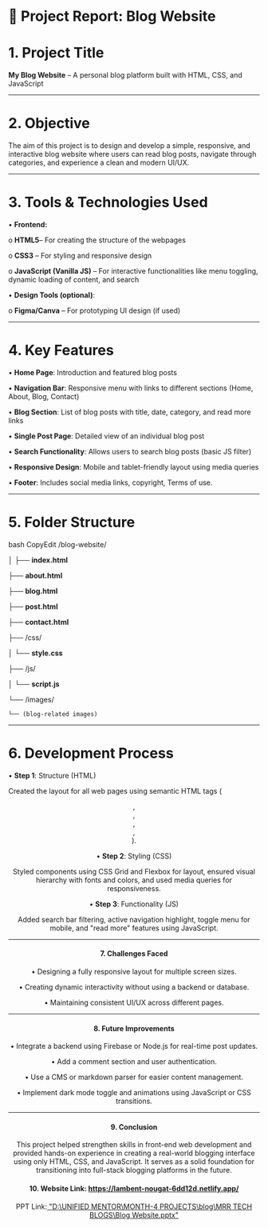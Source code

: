 # 📄 Project Report: Blog Website
# 1. Project Title
**My Blog Website** – A personal blog platform built with HTML, CSS, and JavaScript
________________________________________
# 2. Objective
The aim of this project is to design and develop a simple, responsive, and interactive blog website where users can read blog posts, navigate through categories, and experience a clean and modern UI/UX.
________________________________________
# 3. Tools & Technologies Used
•	**Frontend:**

o	**HTML5**– For creating the structure of the webpages

o	**CSS3** – For styling and responsive design

o	**JavaScript (Vanilla JS)** – For interactive functionalities like menu toggling, dynamic loading of content, and search

•	**Design Tools (optional)**:

o	**Figma/Canva** – For prototyping UI design (if used)

________________________________________
# 4. Key Features
•	**Home Page**: Introduction and featured blog posts

•	**Navigation Bar**: Responsive menu with links to different sections (Home, About, Blog, Contact)

•   **Blog Section**: List of blog posts with title, date, category, and read more links

•	**Single Post Page**: Detailed view of an individual blog post

•	**Search Functionality**: Allows users to search blog posts (basic JS filter)

•	**Responsive Design**: Mobile and tablet-friendly layout using media queries

•	**Footer**: Includes social media links, copyright, Terms of use.
________________________________________
# 5. Folder Structure
bash
CopyEdit
/blog-website/

│
├── **index.html**

├── **about.html**

├── **blog.html**

├── **post.html**

├── **contact.html**

├── /css/

│   └── **style.css**

├── /js/

│   └── **script.js**

└── /images/

    └── (blog-related images)
    
________________________________________
# 6. Development Process
•	**Step 1**: Structure (HTML)

Created the layout for all web pages using semantic HTML tags (<header>, <nav>, <section>, <article>, <footer>).

•	**Step 2**: Styling (CSS)

Styled components using CSS Grid and Flexbox for layout, ensured visual hierarchy with fonts and colors, and used media queries for responsiveness.

•	**Step 3**: Functionality (JS)

Added search bar filtering, active navigation highlight, toggle menu for mobile, and "read more" features using JavaScript.
________________________________________
# 7. Challenges Faced
•	Designing a fully responsive layout for multiple screen sizes.

•	Creating dynamic interactivity without using a backend or database.

•	Maintaining consistent UI/UX across different pages.
________________________________________
# 8. Future Improvements
•	Integrate a backend using Firebase or Node.js for real-time post updates.

•	Add a comment section and user authentication.

•	Use a CMS or markdown parser for easier content management.

•	Implement dark mode toggle and animations using JavaScript or CSS transitions.
________________________________________
# 9. Conclusion
This project helped strengthen skills in front-end web development and provided hands-on experience in creating a real-world blogging interface using only HTML, CSS, and JavaScript. It serves as a solid foundation for transitioning into full-stack blogging platforms in the future.

# 10. Website Link: https://lambent-nougat-6dd12d.netlify.app/

PPT Link:[ "D:\UNIFIED MENTOR\MONTH-4 PROJECTS\blog\MRR TECH BLOGS\Blog Website.pptx"](https://github.com/Mandadi2002/Unified-Mentor-FED/blob/main/Project-14%20Blog/Blog%20Website.pptx)

